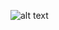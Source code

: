 
![alt text](https://github.com/rchavezj/Packt-Machine_and_Deep_Learning_with_PyTorch/blob/master/Chapter11_NLP/images/similarityFormula.png)
